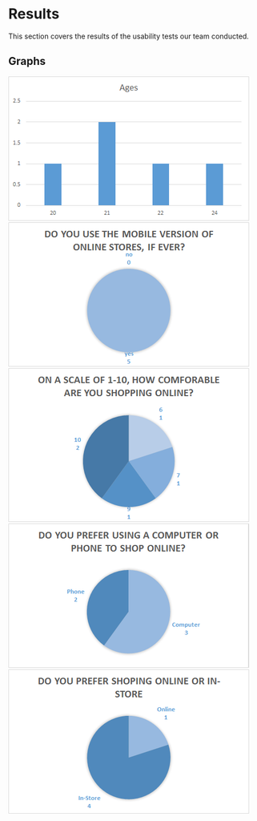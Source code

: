 [//]: # "results.md"
[//]: # "Author: Mackenzie Goode"
[//]: # "Made for conversion with Pandoc"

Results
=======

This section covers the results of the usability tests our team conducted.

Graphs
------

![Age distribution](images/age_distribution.png)
![Do you use mobile](images/use_mobile_version_chart.png)
![Comfort Level](images/comfort_shopping_online.png)
![Computer vs Phone](images/computer_phone_preference_chart.png)
![Online vs In-Store](images/online_in_store_preference_chart.png)

